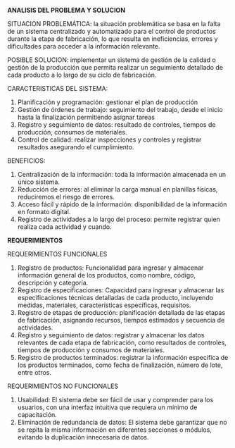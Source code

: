 **ANALISIS DEL PROBLEMA Y SOLUCION**

SITUACION PROBLEMÁTICA: la situación problemática se basa en la falta de un sistema centralizado y automatizado para el control de productos durante la etapa de fabricación, lo que resulta en ineficiencias, errores y dificultades para acceder a la información relevante.

POSIBLE SOLUCION: implementar un sistema de gestión de la calidad o gestión de la producción que permita realizar un seguimiento detallado de cada producto a lo largo de su ciclo de fabricación.

CARACTERISTICAS DEL SISTEMA:
1. 	Planificación y programación: gestionar el plan de producción
2.	Gestión de órdenes de trabajo: seguimiento del trabajo, desde el inicio hasta la finalización permitiendo asignar tareas
3.	Registro y seguimiento de datos: resultado de controles, tiempos de producción, consumos de materiales.
4.	Control de calidad: realizar inspecciones y controles y registrar resultados asegurando el cumplimiento.

BENEFICIOS:
1.	Centralización de la información: toda la información almacenada en un único sistema.
2.	Reducción de errores: al eliminar la carga manual en planillas físicas, reduciremos el riesgo de errores.
3.	Acceso fácil y rápido de la información: disponibilidad de la información en formato digital. 
4.	Registro de actividades a lo largo del proceso: permite registrar quien realiza cada actividad y cuando.

**REQUERIMIENTOS**

REQUERIMIENTOS FUNCIONALES
1.	Registro de productos: Funcionalidad para ingresar y almacenar información general de los productos, como nombre, código, descripción y categoría.
2.	Registro de especificaciones: Capacidad para ingresar y almacenar las especificaciones técnicas detalladas de cada producto, incluyendo medidas, materiales, características específicas, requisitos.
3.	Registro de etapas de producción: planificación detallada de las etapas de fabricación, asignando recursos, tiempos estimados y secuencia de actividades.
4.	Registro y seguimiento de datos: registrar y almacenar los datos relevantes de cada etapa de fabricación, como resultados de controles, tiempos de producción y consumos de materiales.
5.	Registro de productos terminados: registrar la información específica de los productos terminados, como fecha de finalización, número de lote, entre otros.

REQUERIMIENTOS NO FUNCIONALES
1.	Usabilidad: El sistema debe ser fácil de usar y comprender para los usuarios, con una interfaz intuitiva que requiera un mínimo de capacitación.
2.	Eliminación de redundancia de datos: El sistema debe garantizar que no se repita la misma información en diferentes secciones o módulos, evitando la duplicación innecesaria de datos.

